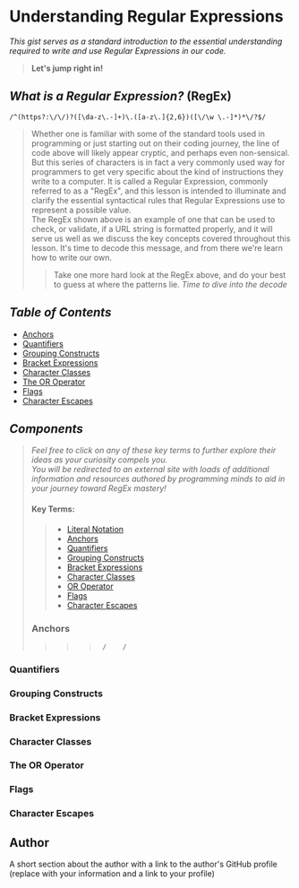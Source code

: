 # Understanding Regular Expressions

*This gist serves as a standard introduction to the essential understanding required to write and use Regular Expressions in our code.*    
> **Let's jump right in!**

## *What is a Regular Expression?* (RegEx)

`/^(https?:\/\/)?([\da-z\.-]+)\.([a-z\.]{2,6})([\/\w \.-]*)*\/?$/`

> Whether one is familiar with some of the standard tools used in programming or just starting out on their coding journey, the line of code above will likely appear cryptic, and perhaps even non-sensical.  
But this series of characters is in fact a very commonly used way for programmers to get very specific about the kind of instructions they write to a computer.  It is called a Regular Expression, commonly referred to as a "RegEx", and this lesson is intended to illuminate and clarify the essential syntactical rules that Regular Expressions use to represent a possible value.  
The RegEx shown above is an example of one that can be used to check, or validate, if a URL string is formatted properly, and it will serve us well as we discuss the key concepts covered throughout this lesson.
> It's time to decode this message, and from there we're learn how to write our own.
>> Take one more hard look at the RegEx above, and do your best to guess at where the patterns lie.
>> *Time to dive into the decode*

## *Table of Contents*

- [Anchors](#anchors)
- [Quantifiers](#quantifiers)
- [Grouping Constructs](#grouping-constructs)
- [Bracket Expressions](#bracket-expressions)
- [Character Classes](#character-classes)
- [The OR Operator](#the-or-operator)
- [Flags](#flags)
- [Character Escapes](#character-escapes)

## *Components*
> *Feel free to click on any of these key terms to further explore their ideas as your curiosity compels you.*  
> *You will be redirected to an external site with loads of additional information and resources authored by programming minds to aid in your journey toward RegEx mastery!*
> #### **Key Terms:**
>> - [Literal Notation](https://www.c-sharpcorner.com/UploadFile/b1df45/consor-vs-literal-notation-in-javascript/)
>> - [Anchors](https://www.regular-expressions.info/anchors.html)
>> - [Quantifiers](https://docs.microsoft.com/en-us/dotnet/standard/base-types/quantifiers-in-regular-expressions)
>> - [Grouping Constructs](https://www.yellowbrick.com/docs/5.2/ybd_sqlref/regex_capturing_noncapturing_groups)
>> - [Bracket Expressions](https://www.gnu.org/software/grep/manual/html_node/Char-Classes-and-Bracket-Expressions.html)
>> - [Character Classes](https://www.regular-expressions.info/charclass.html)
>> - [OR Operator]()
>> - [Flags]()
>> - [Character Escapes]()
> ### Anchors
>>>>      /    / 
### Quantifiers
>>>> 
### Grouping Constructs

### Bracket Expressions

### Character Classes

### The OR Operator

### Flags

### Character Escapes

## Author

A short section about the author with a link to the author's GitHub profile (replace with your information and a link to your profile)